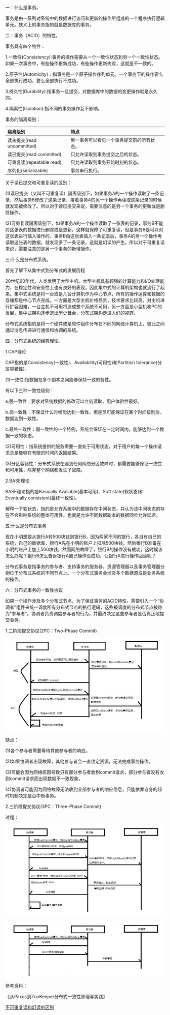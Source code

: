 一：什么是事务。

事务是由一系列对系统中的数据进行访问和更新的操作所组成的一个程序执行逻辑单元。狭义上的事务指的就是数据库的事务。

二：事务（ACID）的特性。

事务具有四个特性：

1.一致性(Consistency):事务的操作需要从一个一致性状态到另一个一致性状态。如果一次事务中，有些操作更新成功，有些操作更新失败，这就是不一致的。

2.原子性(Automicity)：指事务是一个原子操作序列单元。一个事务下的操作要么全部执行成功，要么全部执行不成功。

3.持久性(Durability):指事务一旦提交，对数据库中的数据的变更操作就是永久的。

4.隔离性(Isolation):指不同的事务操作互不影响。

事务的隔离级别：

|隔离级别|特点|
| :----------------------  | :------- |
|读未提交(read uncommitted)|另一事务可以看见一个事务提交前的所有状态。|
|读已提交(read committed)|只允许读取到事务提交之后的状态。|
|可重复读(repeatable read)|只允许读取到事务开始时刻的状态。|
|序列化(serializable)|事务串行执行。|

关于读已提交和可重复读的区别：

(1)读已提交（又叫不可重复读）隔离级别下，如果事务A的一个操作读取了一条记录，然后事务B修改了这条记录，接着事务A的另一个操作再读取这条记录的时候就发现被修改了。所以对于读已提交来说，需要注意的是另一个事务的更新或是删除操作。

(2)可重复读隔离级别下，如果事务A的一个操作读取了一张表的记录，事务B不能对这张表的数据进行删除或是更新，这样就保障了可重复读，但是事务B是可以对这张表进行插入操作的，事务B向这张表插入一条记录后，事务A的另一个操作再读取这张表的数据，就发现多了一条记录，这就是幻读的产生。所以对于可重复读来说，需要注意的是另一个事务的新增操作。

三:什么是分布式系统。

首先了解下从集中式到分布式的发展历程

20世纪60年代，人类发明了大型主机。大型主机具有超强的计算能力和I/O处理能力，在稳定性和安全性上也有良好的表现，因此集中式的计算机架构也就流行了起来。集中式系统是将一台或是几台计算机作为中心节点，所有的操作运算和数据的存储都是中心节点完成。一方面是大型主机价格昂贵，技术要求比较高，对主机进行扩容困难，一台主机不可用将造成整个系统不可用，另一方面是小型机和PC的发展，集中式架构逐步退出历史舞台，分布式架构走进人们的视野。

分布式系统指的是将一个硬件或是软件组件分布在不同的网络计算机上，彼此之间通过消息传递进行通信和协调的系统。

四：分布式系统的经典理论。

1.CAP理论

CAP指的是Consistency(一致性)、Availability(可用性)和Partition tolerance(分区容错性)。

(1)一致性:指数据在多个副本之间能够保持一致的特性。

有以下三种一致性级别：

a.强一致性：要求对系统数据的修改可以立刻读取，用户体验性最好。

b.弱一致性：不保证什么时候能达到一致性，但是尽可能保证在某个时间级别后，数据达到一致性。

c.最终一致性：弱一致性的一个特例，系统会保证在一定时间内，能够达到一个数据一致的状态。

(2)可用性：指系统提供的服务需要一直处于可用状态，对于用户的每一个操作请求总是能够在有限的时间内返回结果。

(3)分区容错性：分布式系统在遇到任何网络分区故障时，都需要能够保证一致性和可用性，除非整个网络都发生了故障。

2.BASE理论

BASE理论指的是Basically Avaliable(基本可用)、Soft state(软状态)和Eventually consistent(最终一致性)。

解释一下软状态，指的是允许系统中的数据存在中间状态，并认为该中间状态的存在不会影响系统的整体可用性。也就是允许不同数据副本的数据同步允许延迟。

五:什么是分布式事务

现在小明想要从银行A转500块钱到银行B，因为两家不同的银行，各自有自己的系统，自己的数据库，银行A先在小明的账户上扣除500块钱，然后银行B准备在小明的账户上加上500块钱，然而网络故障了，银行B的操作没有成功，这时候该怎么办呢？银行B怎么告诉银行A自己操作没成功，让银行A进行操作回滚呢？

分布式事务是指事务的参与者、支持事务的服务器，资源管理器以及事务管理器分别位于分布式系统的不同节点上。一个分布式事务会涉及多个数据源或是业务系统的操作。

六：分布式事务的一致性协议

如果一个操作涉及多个分布式节点，为了保证事务的ACID特性，需要引入一个“协调者”组件来统一调度所有分布式节点的执行逻辑，这些被调度的分布式节点被称为“参与者”。协调者负责调度参与者的行为，并最终决定这些参与者是否真正地提交事务。

1.二阶段提交协议(2PC：Two-Phase Commit)

![二阶段提交](../img/zookeeper/二阶段提交.jpg)

缺点：

(1)各个参与者需要等待其他参与者的响应。

(2)如果协调者出现故障，其他参与者会一直锁定资源，无法完成事务操作。

(3)可能会因为网络原因导致只有部分参与者收到commit请求，部分参与者没有收到commit请求而出现数据不一致现象。

(4)协调者可能因为网络故障无法收到全部参与者的响应信息，只能依靠自身的超时机制决定是否中断事务。

2.三阶段提交协议(3PC：Three-Phase Commit)

过程：

![三阶段提交](../img/zookeeper/三阶段提交(canCommit为yes).jpg)

![三阶段提交](../img/zookeeper/三阶段提交(canCommit为no).jpg)

参考资料：

《从Paxos到ZooKeeper分布式一致性原理与实践》

[不可重复读和幻读的区别](https://www.cnblogs.com/itcomputer/articles/5133254.html)  
